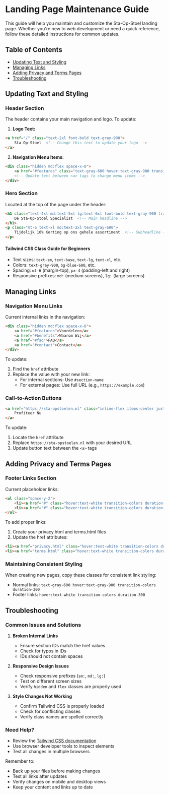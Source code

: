 # Landing Page Maintenance Guide

This guide will help you maintain and customize the Sta-Op-Stoel landing page. Whether you're new to web development or need a quick reference, follow these detailed instructions for common updates.

## Table of Contents
- [Updating Text and Styling](#updating-text-and-styling)
- [Managing Links](#managing-links)
- [Adding Privacy and Terms Pages](#adding-privacy-and-terms-pages)
- [Troubleshooting](#troubleshooting)

## Updating Text and Styling

### Header Section
The header contains your main navigation and logo. To update:

1. **Logo Text:**
```html
<a href="/" class="text-2xl font-bold text-gray-900">
    Sta-Op-Stoel  <!-- Change this text to update your logo -->
</a>
```

2. **Navigation Menu Items:**
```html
<div class="hidden md:flex space-x-8">
    <a href="#features" class="text-gray-600 hover:text-gray-900 transition-colors duration-300">Voordelen</a>
    <!-- Update text between <a> tags to change menu items -->
</div>
```

### Hero Section
Located at the top of the page under the header:

```html
<h1 class="text-4xl md:text-5xl lg:text-6xl font-bold text-gray-900 tracking-tight">
    De Sta-Op-Stoel Specialist  <!-- Main headline -->
</h1>
<p class="mt-6 text-xl md:text-2xl text-gray-600">
    Tijdelijk 10% Korting op ons gehele assortiment  <!-- Subheadline -->
</p>
```

#### Tailwind CSS Class Guide for Beginners
- Text sizes: `text-sm`, `text-base`, `text-lg`, `text-xl`, etc.
- Colors: `text-gray-900`, `bg-blue-600`, etc.
- Spacing: `mt-6` (margin-top), `px-4` (padding-left and right)
- Responsive prefixes: `md:` (medium screens), `lg:` (large screens)

## Managing Links

### Navigation Menu Links
Current internal links in the navigation:
```html
<div class="hidden md:flex space-x-8">
    <a href="#features">Voordelen</a>
    <a href="#benefits">Waarom Wij</a>
    <a href="#faq">FAQ</a>
    <a href="#contact">Contact</a>
</div>
```

To update:
1. Find the `href` attribute
2. Replace the value with your new link:
   - For internal sections: Use `#section-name`
   - For external pages: Use full URL (e.g., `https://example.com`)

### Call-to-Action Buttons
```html
<a href="https://sta-opstoelen.nl" class="inline-flex items-center justify-center px-8 py-4 text-lg font-medium text-white bg-blue-600 rounded-full hover:bg-blue-700">
    Profiteer Nu
</a>
```

To update:
1. Locate the `href` attribute
2. Replace `https://sta-opstoelen.nl` with your desired URL
3. Update button text between the `<a>` tags

## Adding Privacy and Terms Pages

### Footer Links Section
Current placeholder links:
```html
<ul class="space-y-2">
    <li><a href="#" class="hover:text-white transition-colors duration-300">Privacy Policy</a></li>
    <li><a href="#" class="hover:text-white transition-colors duration-300">Terms & Conditions</a></li>
</ul>
```

To add proper links:
1. Create your privacy.html and terms.html files
2. Update the href attributes:
```html
<li><a href="privacy.html" class="hover:text-white transition-colors duration-300">Privacy Policy</a></li>
<li><a href="terms.html" class="hover:text-white transition-colors duration-300">Terms & Conditions</a></li>
```

### Maintaining Consistent Styling
When creating new pages, copy these classes for consistent link styling:
- Normal links: `text-gray-600 hover:text-gray-900 transition-colors duration-300`
- Footer links: `hover:text-white transition-colors duration-300`

## Troubleshooting

### Common Issues and Solutions

1. **Broken Internal Links**
   - Ensure section IDs match the href values
   - Check for typos in IDs
   - IDs should not contain spaces

2. **Responsive Design Issues**
   - Check responsive prefixes (`sm:`, `md:`, `lg:`)
   - Test on different screen sizes
   - Verify `hidden` and `flex` classes are properly used

3. **Style Changes Not Working**
   - Confirm Tailwind CSS is properly loaded
   - Check for conflicting classes
   - Verify class names are spelled correctly

### Need Help?
- Review the [Tailwind CSS documentation](https://tailwindcss.com/docs)
- Use browser developer tools to inspect elements
- Test all changes in multiple browsers

Remember to:
- Back up your files before making changes
- Test all links after updates
- Verify changes on mobile and desktop views
- Keep your content and links up to date